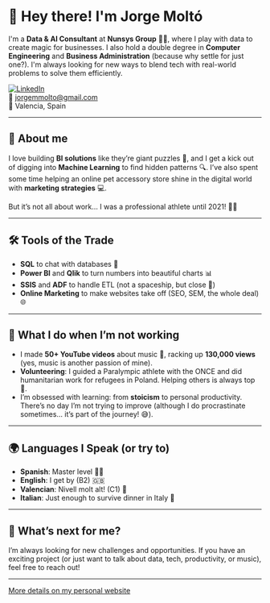 # 👋 Hey there! I'm Jorge Moltó

I'm a **Data & AI Consultant** at **Nunsys Group** 🧑‍💻, where I play with data to create magic for businesses. I also hold a double degree in **Computer Engineering** and **Business Administration** (because why settle for just one?). I'm always looking for new ways to blend tech with real-world problems to solve them efficiently.

[![LinkedIn](https://img.shields.io/badge/LinkedIn-Jorge%20Molto-blue)](https://www.linkedin.com/in/jorgemoltomolto/)  
📧 jorgemmolto@gmail.com  
📍 Valencia, Spain

---

## 🚀 About me

I love building **BI solutions** like they’re giant puzzles 🧩, and I get a kick out of digging into **Machine Learning** to find hidden patterns 🔍. I’ve also spent some time helping an online pet accessory store shine in the digital world with **marketing strategies** 💻.

But it’s not all about work… I was a professional athlete until 2021! 🏃‍♂️

---

## 🛠️ Tools of the Trade

- **SQL** to chat with databases 🤖  
- **Power BI** and **Qlik** to turn numbers into beautiful charts 📊  
- **SSIS** and **ADF** to handle ETL (not a spaceship, but close 🚀)  
- **Online Marketing** to make websites take off (SEO, SEM, the whole deal) 🌐

---

## 🎯 What I do when I’m not working

- I made **50+ YouTube videos** about music 🎸, racking up **130,000 views** (yes, music is another passion of mine).
- **Volunteering**: I guided a Paralympic athlete with the ONCE and did humanitarian work for refugees in Poland. Helping others is always top 💙.
- I’m obsessed with learning: from **stoicism** to personal productivity. There’s no day I’m not trying to improve (although I do procrastinate sometimes… it’s part of the journey! 😅).

---

## 🌍 Languages I Speak (or try to)

- **Spanish**: Master level 🧙‍♂️  
- **English**: I get by (B2) 🇬🇧  
- **Valencian**: Nivell molt alt! (C1) 🌊  
- **Italian**: Just enough to survive dinner in Italy 🍝

---

## 🔮 What’s next for me?

I’m always looking for new challenges and opportunities. If you have an exciting project (or just want to talk about data, tech, productivity, or music), feel free to reach out!

---

[More details on my personal website](https://notanproductivo.com)
